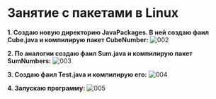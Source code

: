 # Занятие с пакетами в Linux

**1. Создаю новую директорию JavaPackages. В ней создаю фаил Cube.java и компилирую пакет CubeNumber:**
   ![002](https://github.com/deionnle/JavaPackages/assets/163460308/37606547-06d3-4450-b124-3787f01a4ab5)

**2. По аналогии создаю фаил Sum.java и компилирую пакет SumNumbers:**
   ![003](https://github.com/deionnle/JavaPackages/assets/163460308/3e42dc46-cf70-41d1-a663-85f146162c1b)

**3. Создаю фаил Test.java и компилирую его:**
   ![004](https://github.com/deionnle/JavaPackages/assets/163460308/e3284aa0-2fcf-495a-b908-62ee6feb19df)

**4. Запускаю программу:**
   ![005](https://github.com/deionnle/JavaPackages/assets/163460308/5be3304f-77ef-4749-a892-946e471b96d8)